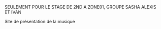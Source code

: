 SEULEMENT POUR LE STAGE DE 2ND A ZONE01, GROUPE SASHA ALEXIS ET IVAN

Site de présentation de la musique
